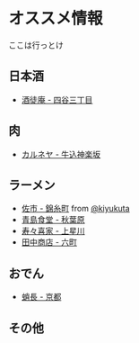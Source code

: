 # オススメ情報
ここは行っとけ

## 日本酒
- [酒徒庵 - 四谷三丁目](http://tabelog.com/tokyo/A1309/A130903/13122438/)

## 肉
- [カルネヤ - 牛込神楽坂](http://tabelog.com/tokyo/A1309/A130905/13045549/)

## ラーメン
- [佐市 - 錦糸町](http://tabelog.com/tokyo/A1312/A131201/13147184/) from [@kiyukuta](https://twitter.com/kiyukuta)
- [青島食堂 - 秋葉原](https://tabelog.com/tokyo/A1310/A131001/13094776/)
- [寿々喜家 - 上星川](https://tabelog.com/kanagawa/A1401/A140302/14000063/)
- [田中商店 - 六町](https://tabelog.com/tokyo/A1324/A132404/13003726/)

## おでん
- [蛸長 - 京都](http://tabelog.com/kyoto/A2601/A260301/26001610/)

## その他
